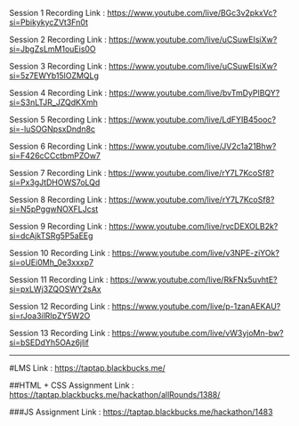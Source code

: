 Session 1 Recording Link : https://www.youtube.com/live/BGc3v2pkxVc?si=PbikykycZVt3Fn0t

Session 2 Recording Link : https://www.youtube.com/live/uCSuwEIsiXw?si=JbgZsLmM1ouEis0O

Session 3 Recording Link : https://www.youtube.com/live/uCSuwEIsiXw?si=5z7EWYb15lOZMQLg

Session 4 Recording Link : https://www.youtube.com/live/bvTmDyPlBQY?si=S3nLTJR_JZQdKXmh

Session 5 Recording Link : https://www.youtube.com/live/LdFYIB45ooc?si=-luSOGNpsxDndn8c

Session 6 Recording Link : https://www.youtube.com/live/JV2c1a21Bhw?si=F426cCCctbmPZOw7

Session 7 Recording Link : https://www.youtube.com/live/rY7L7KcoSf8?si=Px3gJtDHOWS7oLQd

Session 8 Recording Link : https://www.youtube.com/live/rY7L7KcoSf8?si=N5pPggwNOXFLJcst

Session 9 Recording Link : https://www.youtube.com/live/rvcDEXOLB2k?si=dcAjkTSRg5P5aEEg

Session 10 Recording Link : https://www.youtube.com/live/v3NPE-ziYOk?si=oUEi0Mh_0e3xxxp7

Session 11 Recording Link : https://www.youtube.com/live/RkFNx5uvhtE?si=pxLWj3ZQOSWY2sAx

Session 12 Recording Link : https://www.youtube.com/live/p-1zanAEKAU?si=rJoa3ilRIpZY5W2O

Session 13 Recording Link : https://www.youtube.com/live/vW3yjoMn-bw?si=bSEDdYh5OAz6jIif

----------------------------------------------------

#LMS Link : https://taptap.blackbucks.me/

##HTML + CSS Assignment Link : https://taptap.blackbucks.me/hackathon/allRounds/1388/

###JS Assignment Link : https://taptap.blackbucks.me/hackathon/1483
